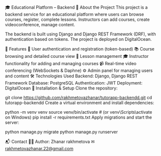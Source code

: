🎓 Educational Platform – Backend
📌 About the Project
This project is a backend service for an educational platform where users can browse courses, register, complete lessons. Instructors can add courses, create videoconference, manage content.

The backend is built using Django and Django REST Framework (DRF), with authentication based on tokens. The project is deployed on DigitalOcean.

🚀 Features
🔐 User authentication and registration (token-based)
📚 Course browsing and detailed course view
📖 Lesson management
🎓 Instructor functionality for adding and managing courses
📹 Real-time video conferencing (WebSockets & Daphne)
⚙️ Admin panel for managing users and content
🛠️ Technologies Used
Backend: Django, Django REST Framework
Database: PostgreSQL
Authentication: JWT
Deployment: DigitalOcean
🔧 Installation & Setup
Clone the repository:

git clone https://github.com/rakhmetovazhanar/tutorapp-backendd.git
cd tutorapp-backendd
Create a virtual environment and install dependencies:

python -m venv venv
source venv/bin/activate  # (or venv\Scripts\activate on Windows)
pip install -r requirements.txt
Apply migrations and start the server:

python manage.py migrate
python manage.py runserver

📬 Contact
👩‍💻 Author: Zhanar rakhmetova
✉ rakhmetovazhanar.22@gmail.com
